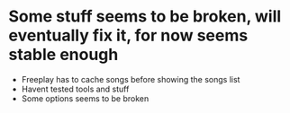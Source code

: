 # Some stuff seems to be broken, will eventually fix it, for now seems stable enough

- Freeplay has to cache songs before showing the songs list
- Havent tested tools and stuff
- Some options seems to be broken